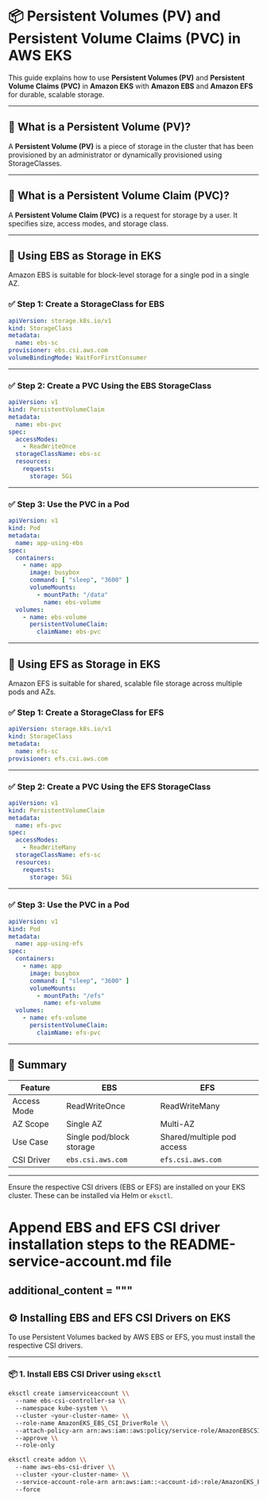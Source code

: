 # 📦 Persistent Volumes (PV) and Persistent Volume Claims (PVC) in AWS EKS

This guide explains how to use **Persistent Volumes (PV)** and **Persistent Volume Claims (PVC)** in **Amazon EKS** with **Amazon EBS** and **Amazon EFS** for durable, scalable storage.

---

## 🔹 What is a Persistent Volume (PV)?

A **Persistent Volume (PV)** is a piece of storage in the cluster that has been provisioned by an administrator or dynamically provisioned using StorageClasses.

---

## 🔸 What is a Persistent Volume Claim (PVC)?

A **Persistent Volume Claim (PVC)** is a request for storage by a user. It specifies size, access modes, and storage class.

---

## 💾 Using EBS as Storage in EKS

Amazon EBS is suitable for block-level storage for a single pod in a single AZ.

### ✅ Step 1: Create a StorageClass for EBS

```yaml
apiVersion: storage.k8s.io/v1
kind: StorageClass
metadata:
  name: ebs-sc
provisioner: ebs.csi.aws.com
volumeBindingMode: WaitForFirstConsumer
```

---

### ✅ Step 2: Create a PVC Using the EBS StorageClass

```yaml
apiVersion: v1
kind: PersistentVolumeClaim
metadata:
  name: ebs-pvc
spec:
  accessModes:
    - ReadWriteOnce
  storageClassName: ebs-sc
  resources:
    requests:
      storage: 5Gi
```

---

### ✅ Step 3: Use the PVC in a Pod

```yaml
apiVersion: v1
kind: Pod
metadata:
  name: app-using-ebs
spec:
  containers:
    - name: app
      image: busybox
      command: [ "sleep", "3600" ]
      volumeMounts:
        - mountPath: "/data"
          name: ebs-volume
  volumes:
    - name: ebs-volume
      persistentVolumeClaim:
        claimName: ebs-pvc
```

---

## 📂 Using EFS as Storage in EKS

Amazon EFS is suitable for shared, scalable file storage across multiple pods and AZs.

### ✅ Step 1: Create a StorageClass for EFS

```yaml
apiVersion: storage.k8s.io/v1
kind: StorageClass
metadata:
  name: efs-sc
provisioner: efs.csi.aws.com
```

---

### ✅ Step 2: Create a PVC Using the EFS StorageClass

```yaml
apiVersion: v1
kind: PersistentVolumeClaim
metadata:
  name: efs-pvc
spec:
  accessModes:
    - ReadWriteMany
  storageClassName: efs-sc
  resources:
    requests:
      storage: 5Gi
```

---

### ✅ Step 3: Use the PVC in a Pod

```yaml
apiVersion: v1
kind: Pod
metadata:
  name: app-using-efs
spec:
  containers:
    - name: app
      image: busybox
      command: [ "sleep", "3600" ]
      volumeMounts:
        - mountPath: "/efs"
          name: efs-volume
  volumes:
    - name: efs-volume
      persistentVolumeClaim:
        claimName: efs-pvc
```

---

## 🔁 Summary

| Feature | EBS | EFS |
|--------|-----|-----|
| Access Mode | ReadWriteOnce | ReadWriteMany |
| AZ Scope | Single AZ | Multi-AZ |
| Use Case | Single pod/block storage | Shared/multiple pod access |
| CSI Driver | `ebs.csi.aws.com` | `efs.csi.aws.com` |

---

Ensure the respective CSI drivers (EBS or EFS) are installed on your EKS cluster. These can be installed via Helm or `eksctl`.

# Append EBS and EFS CSI driver installation steps to the README-service-account.md file

additional_content = """
---

## ⚙️ Installing EBS and EFS CSI Drivers on EKS

To use Persistent Volumes backed by AWS EBS or EFS, you must install the respective CSI drivers.

---

### 📦 1. Install EBS CSI Driver using `eksctl`

```bash
eksctl create iamserviceaccount \\
  --name ebs-csi-controller-sa \\
  --namespace kube-system \\
  --cluster <your-cluster-name> \\
  --role-name AmazonEKS_EBS_CSI_DriverRole \\
  --attach-policy-arn arn:aws:iam::aws:policy/service-role/AmazonEBSCSIDriverPolicy \\
  --approve \\
  --role-only

eksctl create addon \\
  --name aws-ebs-csi-driver \\
  --cluster <your-cluster-name> \\
  --service-account-role-arn arn:aws:iam::<account-id>:role/AmazonEKS_EBS_CSI_DriverRole \\
  --force

